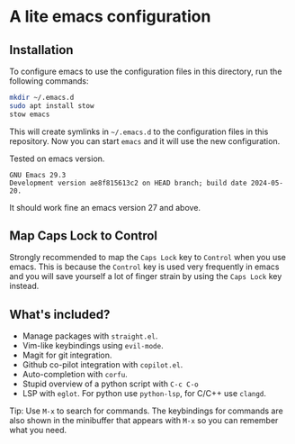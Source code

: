 # A lite emacs configuration

## Installation

To configure emacs to use the configuration files in this directory,
run the following commands:

```sh
mkdir ~/.emacs.d
sudo apt install stow
stow emacs
```

This will create symlinks in `~/.emacs.d` to the configuration files
in this repository. Now you can start `emacs` and it will use the new
configuration.

Tested on emacs version.

```
GNU Emacs 29.3
Development version ae8f815613c2 on HEAD branch; build date 2024-05-20.
```

It should work fine an emacs version 27 and above.

## Map Caps Lock to Control

Strongly recommended to map the `Caps Lock` key to `Control` when you
use emacs. This is because the `Control` key is used very frequently
in emacs and you will save yourself a lot of finger strain by using
the `Caps Lock` key instead.

## What's included?

- Manage packages with `straight.el`.
- Vim-like keybindings using `evil-mode`.
- Magit for git integration.
- Github co-pilot integration with `copilot.el`.
- Auto-completion with `corfu`.
- Stupid overview of a python script with `C-c C-o`
- LSP with `eglot`. For python use `python-lsp`, for C/C++ use `clangd`.

Tip: Use `M-x` to search for commands. The keybindings for commands
are also shown in the minibuffer that appears with `M-x` so you can
remember what you need.

